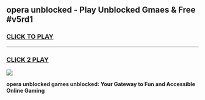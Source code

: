 
## opera unblocked - Play Unblocked Gmaes & Free #v5rd1
<h3>
<a href="https://news.freeplayer.one?title=opera_unblocked&ref=24F">CLICK TO PLAY</a></h3>
<hr>

<h3>
<a href="https://news.freeplayer.one?title=opera_unblocked&ref=24F">CLICK 2 PLAY</a>
  
</h3>

<a href="https://news.freeplayer.one?title=opera_unblocked&ref=24F/"><img src="https://clearcache.store/games.png"></a>


**opera unblocked games unblocked: Your Gateway to Fun and Accessible Online Gaming**
